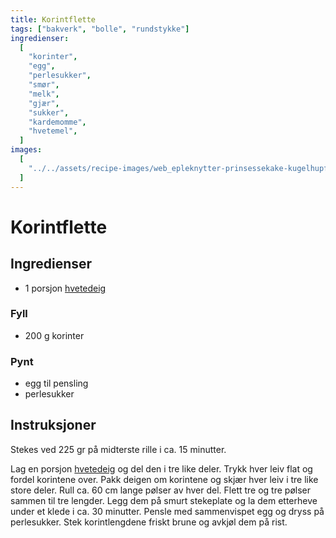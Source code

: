 ```yaml
---
title: Korintflette
tags: ["bakverk", "bolle", "rundstykke"]
ingredienser:
  [
    "korinter",
    "egg",
    "perlesukker",
    "smør",
    "melk",
    "gjær",
    "sukker",
    "kardemomme",
    "hvetemel",
  ]
images:
  [
    "../../assets/recipe-images/web_epleknytter-prinsessekake-kugelhupf-korintflette-eplekake-med-havrefres.jpg",
  ]
---
```


# Korintflette

## Ingredienser

- 1 porsjon [hvetedeig](./hvetedeig)

### Fyll

- 200 g korinter

### Pynt

- egg til pensling
- perlesukker

## Instruksjoner

Stekes ved 225 gr på midterste rille i ca. 15 minutter.

Lag en porsjon [hvetedeig](./hvetedeig) og del den i tre like deler. Trykk hver leiv flat og fordel korintene over. Pakk deigen om korintene og skjær hver leiv i tre like store deler. Rull ca. 60 cm lange pølser av hver del. Flett tre og tre pølser sammen til tre lengder. Legg dem på smurt stekeplate og la dem etterheve under et klede i ca. 30 minutter. Pensle med sammenvispet egg og dryss på perlesukker. Stek korintlengdene friskt brune og avkjøl dem på rist.
